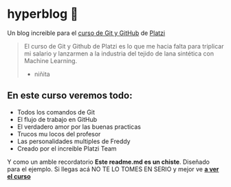 # hyperblog 💚
Un blog increible para el [curso de Git y GitHub](http://https://platzi.com/cursos/git-github/ "curso de Git y GitHub") de [Platzi](http://https://platzi.com "Platzi")
> El curso de Git y Github de Platzi es lo que me hacia falta para triplicar mi salario y lanzarmen a la industria del tejido de lana sintética con Machine Learning.
> - niñita

## En este curso veremos todo:
* Todos los comandos de Git
* El flujo de trabajo en GitHub
* El verdadero amor por las buenas practicas
* Trucos mu locos del profesor
* Las personalidades multiples de Freddy
* Creado por el increible Platzi Team

Y como un amble recordatorio **Este readme.md es un chiste**. Diseñado para el ejemplo. Si llegas acá NO TE LO TOMES EN SERIO y mejor ve [**a ver el curso**](https://platzi.com/cursos/git-github/)